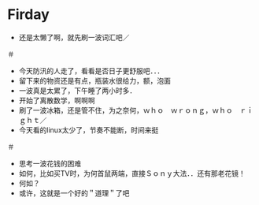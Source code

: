 # Firday

- 还是太懒了啊，就先刷一波词汇吧／

＃　

- 今天防汛的人走了，看看是否日子更舒服吧．．．
- 留下来的物资还是有点，瓶装水很给力，额，泡面
- 一波真是太累了，下午睡了两小时多．
- 开始了离散数学，啊啊啊
- 刷了一波冰箱，还是管不住，为之奈何，ｗｈｏ　ｗｒｏｎｇ，ｗｈｏ　ｒｉｇｈｔ／
- 今天看的linux太少了，节奏不能断，时间来挺

＃

- 思考一波花钱的困难
- 如何，比如买TV时，为何首鼠两端，直接Ｓｏｎｙ大法．．还有那老花镜！
- 何如？
- 或许，这就是一个好的＂道理＂了吧

